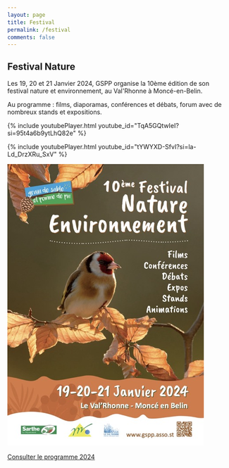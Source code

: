 ```yaml
---
layout: page
title: Festival
permalink: /festival
comments: false
---
```


## Festival Nature

Les 19, 20 et 21 Janvier 2024, GSPP organise la 10ème édition de son festival nature et environnement, au Val'Rhonne à Moncé-en-Belin.

Au programme : films, diaporamas, conférences et débats, forum avec de nombreux stands et expositions.

{% include youtubePlayer.html youtube_id="TqA5GQtwIeI?si=95t4a6b9ytLhQ82e" %}

{% include youtubePlayer.html youtube_id="tYWYXD-SfvI?si=la-Ld_DrzXRu_SxV" %}

![alt text](festival.jpg)

[Consulter le programme 2024](/pdf/festnat-programme-2024.pdf)